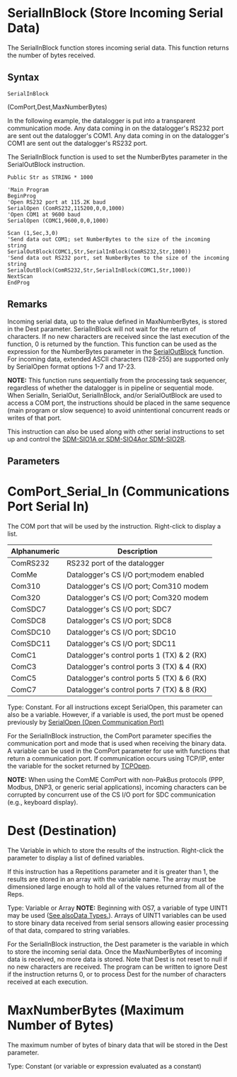 # SerialInBlock (Store Incoming Serial Data)

The SerialInBlock function stores incoming serial data. This function returns the number of bytes received.

## Syntax

```
SerialInBlock
```

(ComPort,Dest,MaxNumberBytes)

In the following example, the datalogger is put into a transparent communication mode. Any data coming in on the datalogger's RS232 port are sent out the datalogger's COM1. Any data coming in on the datalogger's COM1 are sent out the datalogger's RS232 port.

The SerialInBlock function is used to set the NumberBytes parameter in the SerialOutBlock instruction.

```
Public Str as STRING * 1000

'Main Program
BeginProg
'Open RS232 port at 115.2K baud
SerialOpen (ComRS232,115200,0,0,1000)
'Open COM1 at 9600 baud
SerialOpen (COMC1,9600,0,0,1000)

Scan (1,Sec,3,0)
'Send data out COM1; set NumberBytes to the size of the incoming string
SerialOutBlock(COMC1,Str,SerialInBlock(ComRS232,Str,1000))
'Send data out RS232 port, set NumberBytes to the size of the incoming string
SerialOutBlock(ComRS232,Str,SerialInBlock(COMC1,Str,1000))
NextScan
EndProg
```

## Remarks

Incoming serial data, up to the value defined in MaxNumberBytes, is stored in the Dest parameter. SerialInBlock will not wait for the return of characters. If no new characters are received since the last execution of the function, 0 is returned by the function. This function can be used as the expression for the NumberBytes parameter in the [SerialOutBlock](serialoutblock.md) function. For incoming data, extended ASCII characters (128-255) are supported only by SerialOpen format options 1-7 and 17-23.

**NOTE:** This function runs sequentially from the processing task sequencer, regardless of whether the datalogger is in pipeline or sequential mode. When SerialIn, SerialOut, SerialInBlock, and/or SerialOutBlock are used to access a COM port, the instructions should be placed in the same sequence (main program or slow sequence) to avoid unintentional concurrent reads or writes of that port.

This instruction can also be used along with other serial instructions to set up and control the [SDM-SIO1A or SDM-SIO4A](sdmsio1a_sdmsio4a.md)[or SDM-SIO2R](sdmsio2r.md).

## Parameters

# ComPort_Serial_In (Communications Port Serial In)

The COM port that will be used by the instruction. Right-click to display a list.

| Alphanumeric | Description                                |
| ------------ | ------------------------------------------ |
| ComRS232     | RS232 port of the datalogger               |
| ComMe        | Datalogger's CS I/O port;modem enabled     |
| Com310       | Datalogger's CS I/O port; Com310 modem     |
| Com320       | Datalogger's CS I/O port; Com320 modem     |
| ComSDC7      | Datalogger's CS I/O port; SDC7             |
| ComSDC8      | Datalogger's CS I/O port; SDC8             |
| ComSDC10     | Datalogger's CS I/O port; SDC10            |
| ComSDC11     | Datalogger's CS I/O port; SDC11            |
| ComC1        | Datalogger's control ports 1 (TX) & 2 (RX) |
| ComC3        | Datalogger's control ports 3 (TX) & 4 (RX) |
| ComC5        | Datalogger's control ports 5 (TX) & 6 (RX) |
| ComC7        | Datalogger's control ports 7 (TX) & 8 (RX) |

Type: Constant. For all instructions except SerialOpen, this parameter can also be a variable. However, if a variable is used, the port must be opened previously by [SerialOpen (Open Communication Port)](serialopen.md)

For the SerialInBlock instruction, the ComPort parameter specifies the communication port and mode that is used when receiving the binary data. A variable can be used in the ComPort parameter for use with functions that return a communication port. If communication occurs using TCP/IP, enter the variable for the socket returned by [TCPOpen](tcpopen.md).

**NOTE:** When using the ComME ComPort with non-PakBus protocols (PPP, Modbus, DNP3, or generic serial applications), incoming characters can be corrupted by concurrent use of the CS I/O port for SDC communication (e.g., keyboard display).

# Dest (Destination)

The Variable in which to store the results of the instruction. Right-click the parameter to display a list of defined variables.

If this instruction has a Repetitions parameter and it is greater than 1, the results are stored in an array with the variable name. The array must be dimensioned large enough to hold all of the values returned from all of the Reps.

Type: Variable or Array **NOTE:** Beginning with OS7, a variable of type UINT1 may be used ([See alsoData Types.](../Info/datatypes.md)). Arrays of UINT1 variables can be used to store binary data received from serial sensors allowing easier processing of that data, compared to string variables.

For the SerialInBlock instruction, the Dest parameter is the variable in which to store the incoming serial data. Once the MaxNumberBytes of incoming data is received, no more data is stored. Note that Dest is not reset to null if no new characters are received. The program can be written to ignore Dest if the instruction returns 0, or to process Dest for the number of characters received at each execution.

# MaxNumberBytes (Maximum Number of Bytes)

The maximum number of bytes of binary data that will be stored in the Dest parameter.

Type: Constant (or variable or expression evaluated as a constant)

